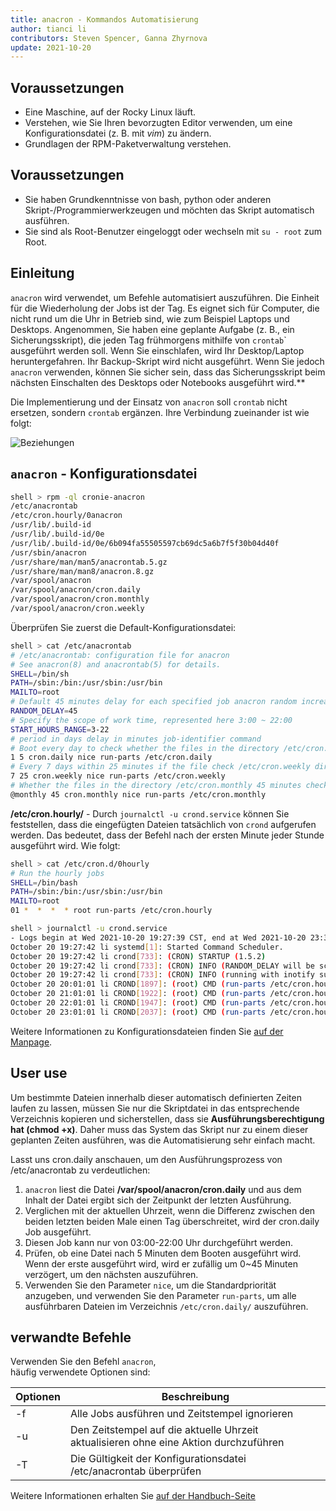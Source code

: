 ```yaml
---
title: anacron - Kommandos Automatisierung
author: tianci li
contributors: Steven Spencer, Ganna Zhyrnova
update: 2021-10-20
---
```


## Voraussetzungen

- Eine Maschine, auf der Rocky Linux läuft.
- Verstehen, wie Sie Ihren bevorzugten Editor verwenden, um eine Konfigurationsdatei (z. B. mit *vim*) zu ändern.
- Grundlagen der RPM-Paketverwaltung verstehen.

## Voraussetzungen

- Sie haben Grundkenntnisse von bash, python oder anderen Skript-/Programmierwerkzeugen und möchten das Skript automatisch ausführen.
- Sie sind als Root-Benutzer eingeloggt oder wechseln mit `su - root` zum Root.

## Einleitung

`anacron` wird verwendet, um Befehle automatisiert auszuführen. Die Einheit für die Wiederholung der Jobs ist der Tag. Es eignet sich für Computer, die nicht rund um die Uhr in Betrieb sind, wie zum Beispiel Laptops und Desktops. Angenommen, Sie haben eine geplante Aufgabe (z. B., ein Sicherungsskript), die jeden Tag frühmorgens mithilfe von `crontab`\` ausgeführt werden soll. Wenn Sie einschlafen, wird Ihr Desktop/Laptop heruntergefahren. Ihr Backup-Skript wird nicht ausgeführt. Wenn Sie jedoch `anacron` verwenden, können Sie sicher sein, dass das Sicherungsskript beim nächsten Einschalten des Desktops oder Notebooks ausgeführt wird.**

Die Implementierung und der Einsatz von `anacron` soll `crontab` nicht ersetzen, sondern `crontab` ergänzen. Ihre Verbindung zueinander ist wie folgt:

![ Beziehungen ](../images/anacron_01.png)

## `anacron` - Konfigurationsdatei

```bash
shell > rpm -ql cronie-anacron
/etc/anacrontab
/etc/cron.hourly/0anacron
/usr/lib/.build-id
/usr/lib/.build-id/0e
/usr/lib/.build-id/0e/6b094fa55505597cb69dc5a6b7f5f30b04d40f
/usr/sbin/anacron
/usr/share/man/man5/anacrontab.5.gz
/usr/share/man/man8/anacron.8.gz
/var/spool/anacron
/var/spool/anacron/cron.daily
/var/spool/anacron/cron.monthly
/var/spool/anacron/cron.weekly
```

Überprüfen Sie zuerst die Default-Konfigurationsdatei:

```bash
shell > cat /etc/anacrontab
# /etc/anacrontab: configuration file for anacron
# See anacron(8) and anacrontab(5) for details.
SHELL=/bin/sh
PATH=/sbin:/bin:/usr/sbin:/usr/bin
MAILTO=root
# Default 45 minutes delay for each specified job anacron random increase 0-45 minutes.
RANDOM_DELAY=45
# Specify the scope of work time, represented here 3:00 ~ 22:00
START_HOURS_RANGE=3-22
# period in days delay in minutes job-identifier command
# Boot every day to check whether the files in the directory /etc/cron.daily be executed in 5 minutes, if not executed today, then to the next
1 5 cron.daily nice run-parts /etc/cron.daily
# Every 7 days within 25 minutes if the file check /etc/cron.weekly directory is executed after boot, if not executed within a week, it will be executed next
7 25 cron.weekly nice run-parts /etc/cron.weekly
# Whether the files in the directory /etc/cron.monthly 45 minutes checking is performed after every start for a month
@monthly 45 cron.monthly nice run-parts /etc/cron.monthly
```

**/etc/cron.hourly/** - Durch `journalctl -u crond.service` können Sie feststellen, dass die eingefügten Dateien tatsächlich von `crond` aufgerufen werden. Das bedeutet, dass der Befehl nach der ersten Minute jeder Stunde ausgeführt wird. Wie folgt:

```bash
shell > cat /etc/cron.d/0hourly
# Run the hourly jobs
SHELL=/bin/bash
PATH=/sbin:/bin:/usr/sbin:/usr/bin
MAILTO=root
01 *  *  *  * root run-parts /etc/cron.hourly
```

```bash
shell > journalctl -u crond.service
- Logs begin at Wed 2021-10-20 19:27:39 CST, end at Wed 2021-10-20 23:32:42 CST. -
October 20 19:27:42 li systemd[1]: Started Command Scheduler.
October 20 19:27:42 li crond[733]: (CRON) STARTUP (1.5.2)
October 20 19:27:42 li crond[733]: (CRON) INFO (RANDOM_DELAY will be scaled with factor 76% if used.)
October 20 19:27:42 li crond[733]: (CRON) INFO (running with inotify support)
October 20 20:01:01 li CROND[1897]: (root) CMD (run-parts /etc/cron.hourly)
October 20 21:01:01 li CROND[1922]: (root) CMD (run-parts /etc/cron.hourly)
October 20 22:01:01 li CROND[1947]: (root) CMD (run-parts /etc/cron.hourly)
October 20 23:01:01 li CROND[2037]: (root) CMD (run-parts /etc/cron.hourly)
```

Weitere Informationen zu Konfigurationsdateien finden Sie [auf der Manpage](https://man7.org/linux/man-pages/man5/anacrontab.5.html).

## User use

Um bestimmte Dateien innerhalb dieser automatisch definierten Zeiten laufen zu lassen, müssen Sie nur die Skriptdatei in das entsprechende Verzeichnis kopieren und sicherstellen, dass sie **Ausführungsberechtigung hat (chmod +x)**. Daher muss das System das Skript nur zu einem dieser geplanten Zeiten ausführen, was die Automatisierung sehr einfach macht.

Lasst uns cron.daily anschauen, um den Ausführungsprozess von /etc/anacrontab zu verdeutlichen:

1. `anacron` liest die Datei **/var/spool/anacron/cron.daily** und aus dem Inhalt der Datei ergibt sich der Zeitpunkt der letzten Ausführung.
2. Verglichen mit der aktuellen Uhrzeit, wenn die Differenz zwischen den beiden letzten beiden Male einen Tag überschreitet, wird der cron.daily Job ausgeführt.
3. Diesen Job kann nur von 03:00-22:00 Uhr durchgeführt werden.
4. Prüfen, ob eine Datei nach 5 Minuten dem Booten ausgeführt wird. Wenn der erste ausgeführt wird, wird er zufällig um 0~45 Minuten verzögert, um den nächsten auszuführen.
5. Verwenden Sie den Parameter `nice`, um die Standardpriorität anzugeben, und verwenden Sie den Parameter `run-parts`, um alle ausführbaren Dateien im Verzeichnis `/etc/cron.daily/` auszuführen.

## verwandte Befehle

Verwenden Sie den Befehl `anacron`, <br/> häufig verwendete Optionen sind:

| Optionen | Beschreibung                                                                          |
| -------- | ------------------------------------------------------------------------------------- |
| -f       | Alle Jobs ausführen und Zeitstempel ignorieren                                        |
| -u       | Den Zeitstempel auf die aktuelle Uhrzeit aktualisieren ohne eine Aktion durchzuführen |
| -T       | Die Gültigkeit der Konfigurationsdatei /etc/anacrontab überprüfen                     |

Weitere Informationen erhalten Sie [auf der Handbuch-Seite](https://man7.org/linux/man-pages/man8/anacron.8.html)
